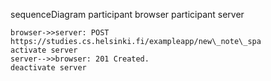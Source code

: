 sequenceDiagram
    participant browser
    participant server

    browser->>server: POST https://studies.cs.helsinki.fi/exampleapp/new\_note\_spa
    activate server
    server-->>browser: 201 Created.
    deactivate server

